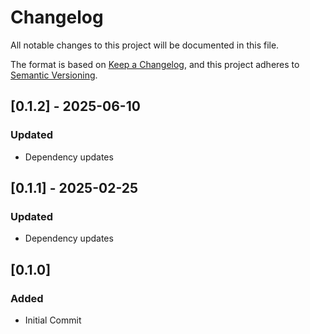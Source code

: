# Changelog

All notable changes to this project will be documented in this file.

The format is based on [Keep a Changelog](https://keepachangelog.com/en/1.0.0/),
and this project adheres to [Semantic Versioning](https://semver.org/spec/v2.0.0.html).

## [0.1.2] - 2025-06-10

### Updated
- Dependency updates

## [0.1.1] - 2025-02-25

### Updated
- Dependency updates

## [0.1.0]

### Added
- Initial Commit
